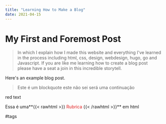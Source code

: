 ```yaml
---
title: "Learning How to Make a Blog"
date: 2021-04-15
---
```


# My First and Foremost Post
>In which I explain how I made this website and everything I've learned in the process
> including  html, css, design, webdesign, hugo, go and Javascript.  If you are like me
> learning how to create a blog post please have a seat a join in this incredible storytell.

Here's an example blog post.

> Este é um blockquote
> este não sei será uma continuação

<p class="red">red text</p>

Essa é uma**{{< rawhtml >}}
<span style="color: #e01f1f;">  Rubrica </span>
{{< /rawhtml >}}** em html

#tags


